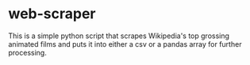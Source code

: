 # web-scraper

This is a simple python script that scrapes Wikipedia's top grossing animated films and puts it into either a csv or a pandas array for further processing.
